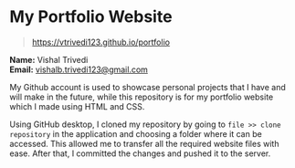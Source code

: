 # My Portfolio Website 
>https://vtrivedi123.github.io/portfolio

**Name:** Vishal Trivedi\
**Email:** vishalb.trivedi123@gmail.com

My Github account is used to showcase personal projects that I have and will make in the future, while this repository is for my portfolio website which I made using HTML and CSS.

Using GitHub desktop, I cloned my repository by going to `file >> clone repository` in the application and choosing a folder where it can be accessed. This allowed me to transfer all the required website files with ease. After that, I committed the changes and pushed it to the server.
